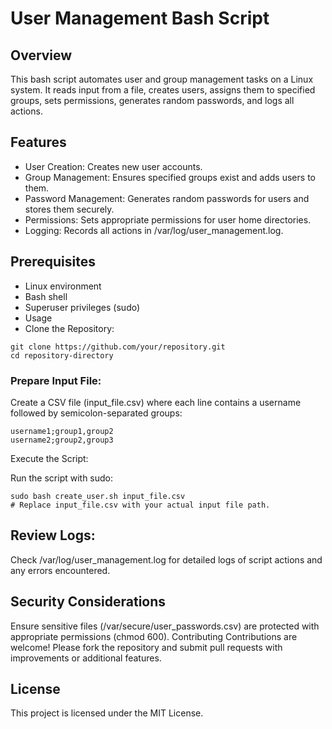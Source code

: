 # User Management Bash Script

## Overview

This bash script automates user and group management tasks on a Linux system. It reads input from a file, creates users, assigns them to specified groups, sets permissions, generates random passwords, and logs all actions.

## Features

- User Creation: Creates new user accounts.
- Group Management: Ensures specified groups exist and adds users to them.
- Password Management: Generates random passwords for users and stores them securely.
- Permissions: Sets appropriate permissions for user home directories.
- Logging: Records all actions in /var/log/user_management.log.

## Prerequisites

- Linux environment
- Bash shell
- Superuser privileges (sudo)
- Usage
- Clone the Repository:

```
git clone https://github.com/your/repository.git
cd repository-directory
```

### Prepare Input File:

Create a CSV file (input_file.csv) where each line contains a username followed by semicolon-separated groups:

```
username1;group1,group2
username2;group2,group3
```

Execute the Script:

Run the script with sudo:

```
sudo bash create_user.sh input_file.csv
# Replace input_file.csv with your actual input file path.
```

## Review Logs:

Check /var/log/user_management.log for detailed logs of script actions and any errors encountered.

## Security Considerations

Ensure sensitive files (/var/secure/user_passwords.csv) are protected with appropriate permissions (chmod 600).
Contributing
Contributions are welcome! Please fork the repository and submit pull requests with improvements or additional features.

## License

This project is licensed under the MIT License.
